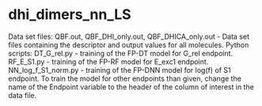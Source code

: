 # dhi_dimers_nn_LS
Data set files:
QBF.out, QBF_DHI_only.out, QBF_DHICA_only.out - Data set files containing the descriptor and output values for all molecules.
Python scripts:
DT_G_rel.py - training of the FP-DT model for G_rel endpoint.
RF_E_S1.py - training of the FP-RF model for E_exc1 endpoint.
NN_log_f_S1_norm.py - training of the  FP-DNN model for log(f) of S1 endpoint.
To train the model for other endpoints than given, change the name of the Endpoint variable to the header of the column of interest in the data file.


